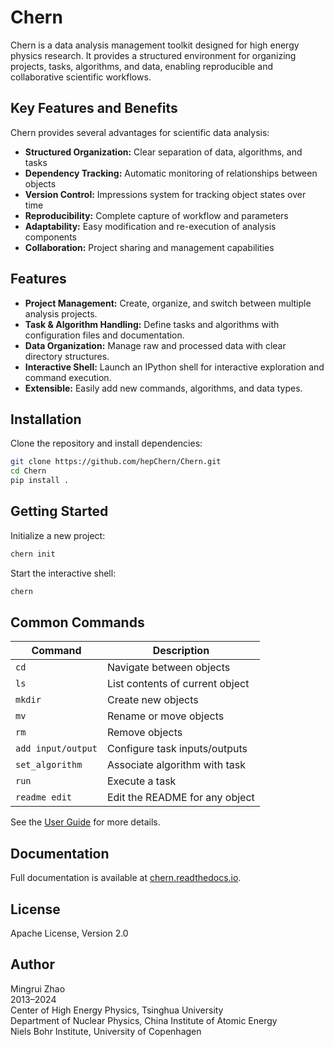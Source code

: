 # Chern

Chern is a data analysis management toolkit designed for high energy physics research. It provides a structured environment for organizing projects, tasks, algorithms, and data, enabling reproducible and collaborative scientific workflows.

## Key Features and Benefits

Chern provides several advantages for scientific data analysis:

- **Structured Organization:** Clear separation of data, algorithms, and tasks
- **Dependency Tracking:** Automatic monitoring of relationships between objects
- **Version Control:** Impressions system for tracking object states over time
- **Reproducibility:** Complete capture of workflow and parameters
- **Adaptability:** Easy modification and re-execution of analysis components
- **Collaboration:** Project sharing and management capabilities

## Features

- **Project Management:** Create, organize, and switch between multiple analysis projects.
- **Task & Algorithm Handling:** Define tasks and algorithms with configuration files and documentation.
- **Data Organization:** Manage raw and processed data with clear directory structures.
- **Interactive Shell:** Launch an IPython shell for interactive exploration and command execution.
- **Extensible:** Easily add new commands, algorithms, and data types.

## Installation

Clone the repository and install dependencies:

```sh
git clone https://github.com/hepChern/Chern.git
cd Chern
pip install .
```

## Getting Started

Initialize a new project:

```sh
chern init
```

Start the interactive shell:

```sh
chern
```

## Common Commands

| Command | Description |
|---------|-------------|
| `cd` | Navigate between objects |
| `ls` | List contents of current object |
| `mkdir` | Create new objects |
| `mv` | Rename or move objects |
| `rm` | Remove objects |
| `add input/output` | Configure task inputs/outputs |
| `set_algorithm` | Associate algorithm with task |
| `run` | Execute a task |
| `readme edit` | Edit the README for any object |

See the [User Guide](doc/source/UserGuide.md) for more details.

## Documentation

Full documentation is available at [chern.readthedocs.io](http://chern.readthedocs.io/en/latest/).

## License

Apache License, Version 2.0

## Author

Mingrui Zhao  
2013–2024  
Center of High Energy Physics, Tsinghua University  
Department of Nuclear Physics, China Institute of Atomic Energy  
Niels Bohr Institute, University of Copenhagen
